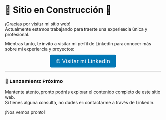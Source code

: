 # 🚧 Sitio en Construcción 🚧

¡Gracias por visitar mi sitio web!  
Actualmente estamos trabajando para traerte una experiencia única y profesional.  

Mientras tanto, te invito a visitar mi perfil de LinkedIn para conocer más sobre mi experiencia y proyectos:  

<div style="text-align: center; margin: 20px;">
  <a href="https://www.linkedin.com/in/medinaaguilar/" style="text-decoration: none; color: white; background-color: #0077B5; padding: 10px 20px; border-radius: 5px; font-size: 18px;">
    🌐 Visitar mi LinkedIn
  </a>
</div>

---

### 📅 Lanzamiento Próximo
Mantente atento, pronto podrás explorar el contenido completo de este sitio web.  
Si tienes alguna consulta, no dudes en contactarme a través de LinkedIn.  

¡Nos vemos pronto!  
